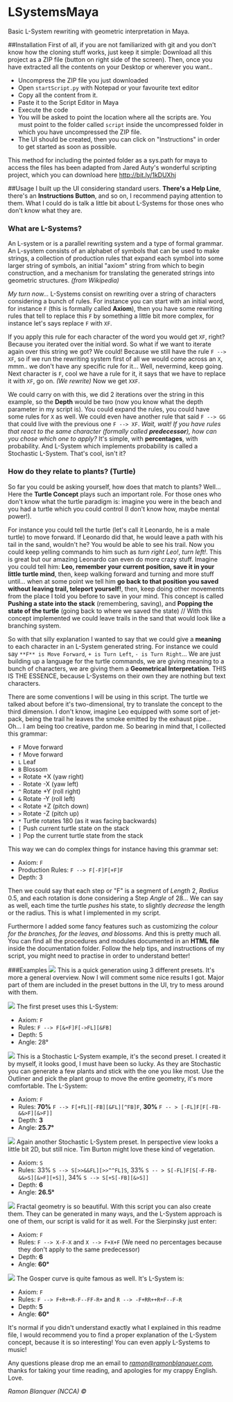LSystemsMaya
============

Basic L-System rewriting with geometric interpretation in Maya.

##Installation
First of all, if you are not familiarized with git and you don't know how the cloning stuff works, just keep it simple:
Download all this project as a ZIP file (button on right side of the screen). Then, once you have extracted all the contents
on your Desktop or wherever you want..
* Uncompress the ZIP file you just downloaded
* Open `startScript.py` with Notepad or your favourite text editor
* Copy all the content from it.
* Paste it to the Script Editor in Maya
* Execute the code
* You will be asked to point the location where all the scripts are. You must point to the folder called `script` inside the
uncompressed  folder in which you have uncompressed the ZIP file.
* The UI should be created, then you can click on "Instructions" in order to get started as soon as possible.

This method for including the pointed folder as a sys.path for maya to access the files has been adapted from Jared Auty's
wonderful scripting project, which you can download here  http://bit.ly/1kDUXhj

##Usage
I built up the UI considering standard users. **There's a Help Line**, there's an **Instructions Button**, and so on, I
recommend paying attention to them. What I could do is talk a little bit about L-Systems for those ones who don't know what
they are.

### What are L-Systems?
An L-system or is a parallel rewriting system and a type of formal grammar. An L-system consists of an alphabet of symbols
that can be used to make strings, a collection of production rules that expand each symbol into some larger string of
symbols, an initial "axiom" string from which to begin construction, and a mechanism for translating the generated strings
into geometric structures. *(from Wikipedia)*

*My turn now...* L-Systems consist on rewriting over a string of characters considering a bunch of rules. For instance you
can start with an initial word, for instance `F` (this is formally called **Axiom**), then you have some rewriting rules
that tell to replace this `F` by something a little bit more complex, for instance let's says replace `F` with `XF`.

If you apply this rule for each character of the word you would get `XF`, right? Because you iterated over the initial word.
So what if we want to iterate again over this string we got? We could! Because we still have the rule `F --> XF`, so if we
run the rewriting system first of all we would come across an `X`, mmm.. we don't have any specific rule for it... Well,
nevermind, keep going. Next character is `F`, cool we have a rule for it, it says that we have to replace it with `XF`, go
on. *(We rewrite)* Now we get `XXF`.

We could carry on with this, we did 2 iterations over the string in this example, so the **Depth** would be two (now you
know what the depth parameter in my script is). You could expand the rules, you could have some rules for `X` as well. We
could even have another rule that said `F --> GG` that could live with the previous one `F --> XF`. *Wait, wait! If you have
rules that react to the same character (formally called **predecessor**), how can you chose which one to apply?* It's
simple, with **percentages**, with probability. And L-System which implements probability is called a Stochastic L-System.
That's cool, isn't it?

### How do they relate to plants? (Turtle)
So far you could be asking yourself, how does that match to plants? Well... Here the **Turtle Concept** plays such an
important role. For those ones who don't know what the turtle paradigm is: imagine you were in the beach and you had a turtle
which you could control (I don't know how, maybe mental power!).

For instance you could tell the turtle (let's call it Leonardo, he is a male turtle) to move forward. If Leonardo did that,
he would leave a path with his tail in the sand, wouldn't he? You would be able to see his trail. Now you could keep yelling
commands to him such as *turn right Leo!*, *turn left!*. This is great but our amazing Leonardo can even do more crazy
stuff. Imagine you could tell him: **Leo, remember your current position, save it in your little turtle mind**, then, keep
walking forward and turning and more stuff until... when at some point we tell him **go back to that position you saved
without leaving trail, teleport yourself!**, then, keep doing other movements from the place I told you before to save in
your mind. This concept is called **Pushing a state into the stack** (remembering, saving), and **Popping the state of the
turtle** (going back to where we saved the state) // With this concept implemented we could leave trails in the sand that
would look like a branching system.

So with that silly explanation I wanted to say that we could give a **meaning** to each character in an L-System generated
string. For instance we could say `**F** is Move Forward`, `+ is Turn Left`, `- is Turn Right`... We are just building up a
language for the turtle commands, we are giving meaning to a bunch of characters, we are giving them a **Geometrical
Interpretation**. THIS IS THE ESSENCE, because L-Systems on their own they are nothing but text characters.

There are some conventions I will be using in this script. The turtle we talked about before it's two-dimensional, try to
translate the concept to the third dimension. I don't know, imagine Leo equipped with some sort of jet-pack, being the trail
he leaves the smoke emitted by the exhaust pipe... Oh... I am being too creative, pardon me. So bearing in mind that, I
collected this grammar:

* `F`    Move forward
* `f`    Move forward
* `L`    Leaf
* `B`    Blossom
* `+`    Rotate +X (yaw right)
* `-`    Rotate -X (yaw left)
* `^`    Rotate +Y (roll right)
* `&`    Rotate -Y (roll left)
* `<`    Rotate +Z (pitch down)
* `>`    Rotate -Z (pitch up)
* `*`    Turtle rotates 180 (as it was facing backwards)
* `[`   Push current turtle state on the stack
* `]`    Pop the current turtle state from the stack

This way we can do complex things for instance having this grammar set:
* Axiom: `F`
* Production Rules: `F --> F[-F]F[+F]F`
* Depth: 3

Then we could say that each step or "F" is a segment of *Length* 2, *Radius* 0.5, and each rotation is done considering a
Step *Angle* of 28... We can say as well, each time the turtle *pushes* his state, to slightly *decrease* the length or the
radius. This is what I implemented in my script.

Furthermore I added some fancy features such as customizing the *colour for the branches, for the leaves, and blossoms*. And
this is pretty much all. You can find all the procedures and modules documented in an **HTML file** inside the documentation
folder. Follow the help tips, and instructions of my script, you might need to practise in order to understand better!

###Examples
![](https://raw.githubusercontent.com/docwhite/LSystemsMaya/master/examples/example.png)
This is a quick generation using 3 different presets. It's more a general overview. Now I will comment some nice results I got. Major part of them are included in the preset buttons in the UI, try to mess around with them.

![](https://raw.githubusercontent.com/docwhite/LSystemsMaya/master/examples/example_preset1.png)
The first preset uses this L-System:
* Axiom: `F`
* Rules: `F --> F[&+F]F[->FL][&FB]`
* Depth: 5
* Angle: 28°

![](https://raw.githubusercontent.com/docwhite/LSystemsMaya/master/examples/example_preset2.png)
This is a Stochastic L-System example, it's the second preset. I created it by myself, it looks good, I must have been so lucky. As they are Stochastic you can generate a few plants and stick with the one you like most. Use the Outliner and pick the plant group to move the entire geometry, it's more comfortable. The L-System:
* Axiom: `F`
* Rules: **70%** `F --> F[+FL][-FB][&FL][^FB]F`, **30%** `F -- > [-FL]F[F[-FB-&&>F][&>F]]`
* Depth: **3**
* Angle: **25.7°**

![](https://raw.githubusercontent.com/docwhite/LSystemsMaya/master/examples/example_preset3.png)
Again another Stochastic L-System preset. In perspective view looks a little bit 2D, but still nice. Tim Burton might love these kind of vegetation.
* Axiom: `S`
* Rules: 33% `S --> S[>>&&FL][>>^^FL]S`, 33% `S -- > S[-FL]F[S[-F-FB-&&>S][&>F][+S]]`, 34% `S --> S[+S[-FB][&>S]]`
* Depth: **6**
* Angle: **26.5°**

![](https://raw.githubusercontent.com/docwhite/LSystemsMaya/master/examples/example_sierpinski.png)
Fractal geometry is so beautiful. With this script you can also create them. They can be generated in many ways, and the L-System approach is one of them, our script is valid for it as well. For the Sierpinsky just enter:
* Axiom: `F`
* Rules: `F --> X-F-X` and `X --> F+X+F` (We need no percentages because they don't apply to the same predecessor)
* Depth: **6**
* Angle: **60°**

![](https://raw.githubusercontent.com/docwhite/LSystemsMaya/master/examples/example_gosper.png)
The Gosper curve is quite famous as well. It's L-System is:
* Axiom: `F`
* Rules: `F --> F+R++R-F--FF-R+` and `R --> -F+RR++R+F--F-R`
* Depth: **5**
* Angle: **60°**

It's normal if you didn't understand exactly what I explained in this readme file, I would recommend you to find a proper
explanation of the L-System concept, because it is so interesting! You can even apply L-Systems to music!

Any questions please drop me an email to *ramon@ramonblanquer.com*, thanks for taking your time reading, and apologies for
my crappy English. Love.

*Ramon Blanquer (NCCA) ©*
